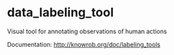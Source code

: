 data_labeling_tool
==================

Visual tool for annotating observations of human actions

Documentation:
http://knowrob.org/doc/labeling_tools
